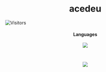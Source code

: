 <h1 align="center">acedeu</h1>

![Visitors](https://api.visitorbadge.io/api/visitors?path=https%3A%2F%2Fgithub.com%2Facedeu%2Facedeu&label=Profile%20Views&countColor=%23ffd105)

<p align="center">
</p>
<h4 align="center">Languages</h5>
<p align="center">
           <img src="https://skillicons.dev/icons?i=cs"/>
</p>

<br>

<p align="center">
  <img src="https://github-readme-stats.vercel.app/api/?username=acedeu&title_color=674fc9&text_color=9f9f9f&show_icons=true&bg_color=00000000&hide_border=true&icon_color=674fc9&hide_title=true&count_private=true" />
</p>
